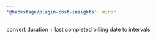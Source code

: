 ```yaml
---
'@backstage/plugin-cost-insights': minor
---
```


convert duration + last completed billing date to intervals
